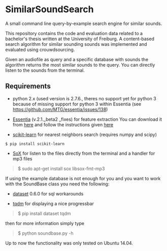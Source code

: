 # SimilarSoundSearch
A small command line query-by-example search engine for similar sounds.

This repository contains the code and evaluation data related to a bachelor's
thesis written at the University of Freiburg. A content-based search algorithm
for similar sounding sounds was implemented and evaluated using crouwdsourcing.

Given an audiofile as query and a specific database with sounds the algorithm returns
the most similar sounds to the query. You can directly listen to the sounds from 
the terminal.

## Requirements

* python 2.x (used version is 2.7.6., theres no support yet for python 3 because of missing support for python 3 within Essentia (see https://github.com/MTG/essentia/issues/138)

* [Essentia](http://essentia.upf.edu/) (v.2.1._beta2 _fixes) for feature extraction
You can download it from [here](https://github.com/MTG/essentia/tree/v2.1_beta2_fixes) and follow the instructions given [here](http://essentia.upf.edu/documentation/installing.html)

* [scikit-learn](http://scikit-learn.org/stable/install.html) for nearest neighbors search (requires numpy and scipy)

`$ pip install scikit-learn`

* [SoX](https://wiki.ubuntuusers.de/SoX/) for listen to the files directly from the terminal
and a handler for mp3 files

>$ sudo apt-get install sox libsox-fmt-mp3



If using the example database is not enough for you and you want to work with the SoundBase class you need the following:

* [dataset](http://dataset.readthedocs.io/en/latest/install.html) 0.6.0 for sql workarounds

* [tqdm](https://pypi.python.org/pypi/tqdm) for displaying a nice progressbar 

>$ pip install dataset tqdm

then for more information simply type

>$ python soundbase.py -h


Up to now the functionality was only tested on Ubuntu 14.04.
